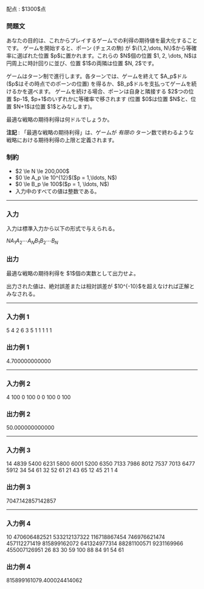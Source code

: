 
<div>

<span>

<span>

<p>
配点 : $1300$点
</p>

<div>

<section>

### **問題文**

<p>
あなたの目的は、これからプレイするゲームでの利得の期待値を最大化することです。
ゲームを開始すると、ポーン (チェスの駒) が $\{1,2,\dots, N\}$から等確率に選ばれた位置 $p$に置かれます。これらの $N$個の位置 $1, 2, \dots, N$は円周上に時計回りに並び、位置 $1$の両隣は位置 $N, 2$です。
</p>

<p>
ゲームはターン制で進行します。各ターンでは、ゲームを終えて $A_p$ドル ($p$はその時点でのポーンの位置) を得るか、$B_p$ドルを支払ってゲームを続けるかを選べます。
ゲームを続ける場合、ポーンは自身と隣接する $2$つの位置 $p-1$, $p+1$のいずれかに等確率で移されます (位置 $0$は位置 $N$と、位置 $N+1$は位置 $1$とみなします)。
</p>

<p>
最適な戦略の期待利得は何ドルでしょうか。
</p>

<p>

<strong>
注記
</strong>
: 「最適な戦略の期待利得」は、ゲームが 
<em>
有限の
</em>
ターン数で終わるような戦略における期待利得の上限と定義されます。
</p>

</section>

</div>

<div>

<section>

### **制約**

<ul>

<li>
$2 \le N \le 200,000$
</li>

<li>
$0 \le A_p \le 10^{12}$($p = 1,\ldots, N$)
</li>

<li>
$0 \le B_p \le 100$($p = 1, \ldots, N$)
</li>

<li>
入力中のすべての値は整数である。
</li>

</ul>

</section>

</div>

---

<div>

<div>

<section>

### **入力**

<p>
入力は標準入力から以下の形式で与えられる。
</p>

<div>

$N$$A_1$$A_2$$\cdots$$A_N$$B_1$$B_2$$\cdots$$B_N$
</div>

</section>

</div>

<div>

<section>

### **出力**

<p>
最適な戦略の期待利得を $1$個の実数として出力せよ。
</p>

<p>
出力された値は、絶対誤差または相対誤差が $10^{-10}$を超えなければ正解とみなされる。
</p>

</section>

</div>

</div>

---

<div>

<section>

### **入力例 1**

<div>

5
4 2 6 3 5
1 1 1 1 1

</div>

</section>

</div>

<div>

<section>

### **出力例 1**

<div>

4.700000000000

</div>

</section>

</div>

---

<div>

<section>

### **入力例 2**

<div>

4
100 0 100 0
0 100 0 100

</div>

</section>

</div>

<div>

<section>

### **出力例 2**

<div>

50.000000000000

</div>

</section>

</div>

---

<div>

<section>

### **入力例 3**

<div>

14
4839 5400 6231 5800 6001 5200 6350 7133 7986 8012 7537 7013 6477 5912
34 54 61 32 52 61 21 43 65 12 45 21 1 4

</div>

</section>

</div>

<div>

<section>

### **出力例 3**

<div>

7047.142857142857

</div>

</section>

</div>

---

<div>

<section>

### **入力例 4**

<div>

10
470606482521 533212137322 116718867454 746976621474 457112271419 815899162072 641324977314 88281100571 9231169966 455007126951
26 83 30 59 100 88 84 91 54 61

</div>

</section>

</div>

<div>

<section>

### **出力例 4**

<div>

815899161079.400024414062

</div>

</section>

</div>

</span>

</span>

</div>

